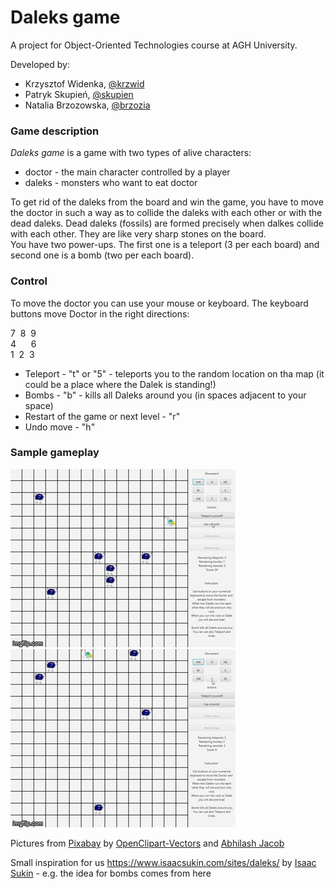 # Daleks game

A project for Object-Oriented Technologies course at AGH University.

Developed by:
- Krzysztof Widenka, [@krzwid](https://github.com/krzwid)
- Patryk Skupień, [@skupien](https://github.com/skupien)
- Natalia Brzozowska, [@brzozia](https://github.com/brzozia)

### Game description
<i>Daleks game</i> is a game with two types of alive characters:
- doctor - the main character controlled by a player
- daleks - monsters who want to eat doctor

To get rid of the daleks from the board and win the game, you have to move the doctor in such a way as to collide the daleks with each other or with the dead daleks. Dead daleks (fossils) are formed precisely when dalkes collide with each other. They are like very sharp stones on the board.  
You have two power-ups. The first one is a teleport (3 per each board) and second one is a bomb (two per each board).

### Control
To move the doctor you can use your mouse or keyboard. The keyboard buttons move Doctor in the right directions:

7  &nbsp;8  &nbsp;9 <br>
4  &nbsp;&nbsp;&nbsp;&nbsp; 6 <br>
1  &nbsp;2  &nbsp;3 <br>
- Teleport - "t" or "5" - teleports you to the random location on tha map (it could be a place where the Dalek is standing!)
- Bombs - "b" - kills all Daleks around you (in spaces adjacent to your space)
- Restart of the game or next level - "r"
- Undo move - "h"

### Sample gameplay
![](docs/daleks-game1.gif)
![](docs/daleks-game2.gif)  

Pictures from [Pixabay](https://pixabay.com/pl/?utm_source=link-attribution&amp;utm_medium=referral&amp;utm_campaign=image&amp;utm_content=1295483) by [OpenClipart-Vectors](https://pixabay.com/pl/users/openclipart-vectors-30363/?utm_source=link-attribution&amp;utm_medium=referral&amp;utm_campaign=image&amp;utm_content=1295483) and [Abhilash Jacob](https://pixabay.com/pl/users/abhi_jacob-8581153/?utm_source=link-attribution&amp;utm_medium=referral&amp;utm_campaign=image&amp;utm_content=5077346)  

Small inspiration for us https://www.isaacsukin.com/sites/daleks/ by [Isaac Sukin](https://www.isaacsukin.com/) - e.g. the idea for bombs comes from here


